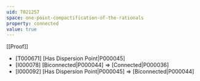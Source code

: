 ```yaml
---
uid: T021257
space: one-point-compactification-of-the-rationals
property: connected
value: true
---
```

[[Proof]]

* [T000671] [Has Dispersion Point|P000045]
* [I000078] [Biconnected|P000044] => [Connected|P000036]
* [I000092] [Has Dispersion Point|P000045] => [Biconnected|P000044]

